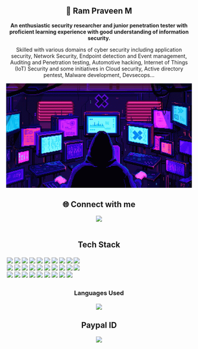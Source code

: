 <h2 align="center">💫 Ram Praveen M</h2>
<p align="center"><b>An enthusiastic security researcher and junior penetration tester with proficient learning experience with good understanding of information security.</b></p>

<p align="center">Skilled with various domains of cyber security including application security, Network Security, Endpoint detection and Event management, Auditing and Penetration testing, Automotive hacking, Internet of Things (IoT) Security and some initiatives in Cloud security, Active directory pentest, Malware development, Devsecops...</p>
<!--
<p align="center">I'm always looking forward for an opportunity to do better and achieve greatness, which helps me learn advanced security skills.</p>-->

<div align="center"><img src="/resources/hacker.gif"></div>

<div align="center">
<h2>🌐 Connect with me</h2>
<a href="https://linkedin.com/in/ram-praveen"><img src="https://img.shields.io/badge/LinkedIn-%230077B5.svg?logo=linkedin&logoColor=white"></a>
</div>  
<br>

<h2 align="center">Tech Stack</h2>
<div id="techstack" style="display: inline-block;
    width: 200px;
    padding: 5px;">
<img src="https://img.shields.io/badge/python-3670A0?style=flat&logo=python&logoColor=ffdd54">     <img src="https://img.shields.io/badge/Firebase-039BE5?style=flat&logo=Firebase&logoColor=white">     <img src="https://img.shields.io/badge/markdown-%23000000.svg?style=flat&logo=markdown&logoColor=white">     <img src="https://img.shields.io/badge/shell_script-%23121011.svg?style=flat&logo=gnu-bash&logoColor=white">     <img src="https://img.shields.io/badge/Windows%20Terminal-%234D4D4D.svg?style=flat&logo=windows-terminal&logoColor=white">     <img src="https://img.shields.io/badge/c-%2300599C.svg?style=flat&logo=c&logoColor=white">     <img src="https://img.shields.io/badge/c++-%2300599C.svg?style=flat&logo=c%2B%2B&logoColor=white">     <img src="https://img.shields.io/badge/html5-%23E34F26.svg?style=flat&logo=html5&logoColor=white">     <img src="https://img.shields.io/badge/AWS-%23FF9900.svg?style=flat&logo=amazon-aws&logoColor=white">     <img src="https://img.shields.io/badge/opencv-%23white.svg?style=flat&logo=opencv&logoColor=white">     <img src="https://img.shields.io/badge/WordPress-%23117AC9.svg?style=flat&logo=WordPress&logoColor=white">     <img src="https://img.shields.io/badge/apache-%23D42029.svg?style=flat&logo=apache&logoColor=white">     <img src="https://img.shields.io/badge/nginx-%23009639.svg?style=flat&logo=nginx&logoColor=white">     <img src="https://img.shields.io/badge/mysql-%2300000f.svg?style=flat&logo=mysql&logoColor=white">     <img src="https://img.shields.io/badge/Adobe%20After%20Effects-9999FF.svg?style=flat&logo=Adobe%20After%20Effects&logoColor=white">     <img src="https://img.shields.io/badge/adobe%20illustrator-%23FF9A00.svg?style=flat&logo=adobe%20illustrator&logoColor=white">     <img src="https://img.shields.io/badge/adobe%20photoshop-%2331A8FF.svg?style=flat&logo=adobe%20photoshop&logoColor=white">     <img src="https://img.shields.io/badge/figma-%23F24E1E.svg?style=flat&logo=figma&logoColor=white">     <img src="https://img.shields.io/badge/Canva-%2300C4CC.svg?style=flat&logo=Canva&logoColor=white">     <img src="https://img.shields.io/badge/Inkscape-e0e0e0?style=flat&logo=inkscape&logoColor=080A13">     <img src="https://img.shields.io/badge/Keras-%23D00000.svg?style=flat&logo=Keras&logoColor=white">     <img src="https://img.shields.io/badge/Matplotlib-%23ffffff.svg?style=flat&logo=Matplotlib&logoColor=black">     <img src="https://img.shields.io/badge/numpy-%23013243.svg?style=flat&logo=numpy&logoColor=white">     <img src="https://img.shields.io/badge/pandas-%23150458.svg?style=flat&logo=pandas&logoColor=white">     <img src="https://img.shields.io/badge/TensorFlow-%23FF6F00.svg?style=flat&logo=TensorFlow&logoColor=white">     <img src="https://img.shields.io/badge/vagrant-%231563FF.svg?style=flat&logo=vagrant&logoColor=white">     <img src="https://img.shields.io/badge/splunk-000000.svg?style=flat&logo=splunk&color=%23000000">     <img src="https://img.shields.io/badge/Git-fc6d26?style=flat&logo=git&logoColor=white">     <img src="https://img.shields.io/badge/Linux-FCC624?style=flat&logo=linux&logoColor=black">
</div>

<!-- ## 📊 GitHub Stats
![](https://github-readme-stats.vercel.app/api?username=JuSTinMrp&theme=midnight-purple&hide_border=true&include_all_commits=true&count_private=true)<br/>
![](https://github-readme-streak-stats.herokuapp.com/?user=JuSTinMrp&theme=midnight-purple&hide_border=true)<br/>
![](https://github-readme-stats.vercel.app/api/top-langs/?username=JuSTinMrp&theme=midnight-purple&hide_border=true&include_all_commits=true&count_private=true&layout=compact) -->

<!-- <h3 align="center">Top Contributed Repo</h3>
<div align="center"><img src="https://github-contributor-stats.vercel.app/api?username=JuSTinMrp&limit=5&theme=midnight-purple&hide_border=true&combine_all_yearly_contributions=true" align="center" /></div> -->

<h3 align="center">Languages Used</h3>
<div align="center"><img src="https://github-readme-stats.vercel.app/api/top-langs/?username=JuSTinMrp&theme=midnight-purple&hide_border=true&include_all_commits=true&count_private=true&layout=compact" align="center" /></div>


<!-- ---
[![](https://visitcount.itsvg.in/api?id=JuSTinMrp&icon=6&color=0)](https://visitcount.itsvg.in) -->

<h2 align="center">Paypal ID</h2>
<div align="center">
<a href="https://paypal.me/RamPraveenM07"><img src="https://img.shields.io/badge/PayPal-00457C?style=for-the-badge&logo=paypal&logoColor=white"></a>
</div>
